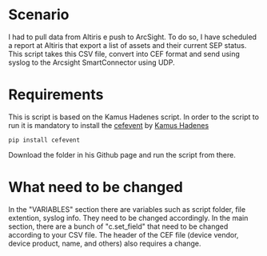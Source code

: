# Scenario
I had to pull data from Altiris e push to ArcSight. To do so, I have scheduled a report at Altiris that export a list of assets and their current SEP status. This script takes this CSV file, convert into CEF format and send using syslog to the Arcsight SmartConnector using UDP. 

# Requirements
This is script is based on the Kamus Hadenes script. In order to the script to run it is mandatory to install the 
[cefevent](https://github.com/kamushadenes/cefevent/tree/master/cefevent) by [Kamus Hadenes](https://github.com/kamushadenes)

`pip install cefevent`

Download the folder in his Github page and run the script from there.

# What need to be changed
In the "VARIABLES" section there are variables such as script folder, file extention, syslog info. They need to be changed accordingly. In the main section, there are a bunch of "c.set_field" that need to be changed according to your CSV file. The header of the CEF file (device vendor, device product, name, and others) also requires a change.
